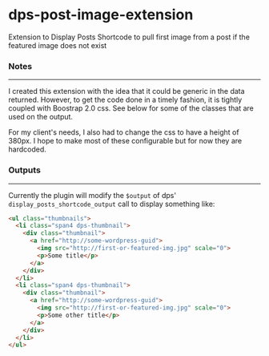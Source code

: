 # dps-post-image-extension
Extension to Display Posts Shortcode to pull first image from a post if the featured image does not exist

### Notes
---

I created this extension with the idea that it could be generic in the data returned. However, to get the code done in a timely fashion, it is tightly coupled with Boostrap 2.0 css. See below for some of the classes that are used on the output.

For my client's needs, I also had to change the css to have a height of 380px. I hope to make most of these configurable but for now they are hardcoded.

### Outputs
---

Currently the plugin will modify the `$output` of dps' `display_posts_shortcode_output` call to display something like:

```html
<ul class="thumbnails">
  <li class="span4 dps-thumbnail">
    <div class="thumbnail">
      <a href="http://some-wordpress-guid">
        <img src="http://first-or-featured-img.jpg" scale="0">
        <p>Some title</p>
      </a>
    </div>
  </li>
  <li class="span4 dps-thumbnail">
    <div class="thumbnail">
      <a href="http://some-wordpress-guid">
        <img src="http://first-or-featured-img.jpg" scale="0">
        <p>Some other title</p>
      </a>
    </div>
  </li>
</ul>
```
